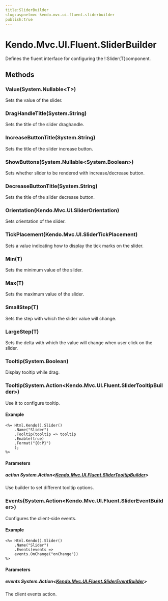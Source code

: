 ```yaml
---
title:SliderBuilder
slug:aspnetmvc-kendo.mvc.ui.fluent.sliderbuilder
publish:true
---
```


# Kendo.Mvc.UI.Fluent.SliderBuilder
Defines the fluent interface for configuring the !:Slider{T}component.



## Methods

### Value(System.Nullable\<T\>)
Sets the value of the slider.




### DragHandleTitle(System.String)
Sets the title of the slider draghandle.




### IncreaseButtonTitle(System.String)
Sets the title of the slider increase button.




### ShowButtons(System.Nullable\<System.Boolean\>)
Sets whether slider to be rendered with increase/decrease button.




### DecreaseButtonTitle(System.String)
Sets the title of the slider decrease button.




### Orientation(Kendo.Mvc.UI.SliderOrientation)
Sets orientation of the slider.




### TickPlacement(Kendo.Mvc.UI.SliderTickPlacement)
Sets a value indicating how to display the tick marks on the slider.




### Min(T)
Sets the minimum value of the slider.




### Max(T)
Sets the maximum value of the slider.




### SmallStep(T)
Sets the step with which the slider value will change.




### LargeStep(T)
Sets the delta with which the value will change when user click on the slider.




### Tooltip(System.Boolean)
Display tooltip while drag.




### Tooltip(System.Action\<Kendo.Mvc.UI.Fluent.SliderTooltipBuilder\>)
Use it to configure tooltip.

#### Example

    <%= Html.Kendo().Slider()
        .Name("Slider")
        .Tooltip(tooltip => tooltip
        .Enable(true)
        .Format("{0:P}")
        );
    %>
        


#### Parameters

##### action System.Action<[Kendo.Mvc.UI.Fluent.SliderTooltipBuilder](/api/wrappers/aspnet-mvc/Kendo.Mvc.UI.Fluent/SliderTooltipBuilder)>
Use builder to set different tooltip options.




### Events(System.Action\<Kendo.Mvc.UI.Fluent.SliderEventBuilder\>)
Configures the client-side events.

#### Example

    <%= Html.Kendo().Slider()
        .Name("Slider")
        .Events(events =>
        events.OnChange("onChange"))
    %>
        


#### Parameters

##### events System.Action<[Kendo.Mvc.UI.Fluent.SliderEventBuilder](/api/wrappers/aspnet-mvc/Kendo.Mvc.UI.Fluent/SliderEventBuilder)>
The client events action.






